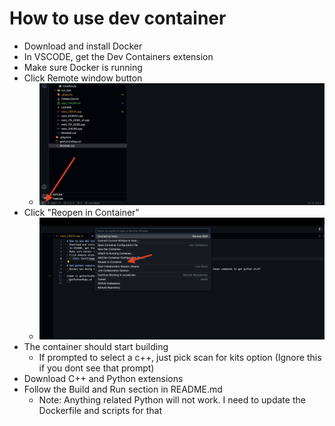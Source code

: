 # How to use dev container
- Download and install Docker
- In VSCODE, get the Dev Containers extension
- Make sure Docker is running
- Click Remote window button
  - ![alt text](/.devcontainer/remoteButtonImage.png)
- Click "Reopen in Container"
  - ![alt text](/.devcontainer/menuImage.png)
- The container should start building
  - If prompted to select a c++, just pick scan for kits option (Ignore this if you dont see that prompt)
- Download C++ and Python extensions
- Follow the Build and Run section in README.md
  - Note: Anything related Python will not work. I need to update the Dockerfile and scripts for that
<!-- - Docker was being stupid/I couldnt figure out how to install the requirements in the Dockerfile so run this to get python stuff
  - ```./.devcontainer/getPythonReqs.sh```
  - Should only have to do this the very first time you start dev container
- Follow the build directions in ITA-CBS-401Group/README
- If any python scripts dont work
  - In ITA-CBS2-401Group do ```source /workspaces/ITA-CBS_dev-main/python/myenv/bin/activate``` -->
